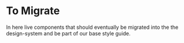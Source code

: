 # To Migrate

In here live components that should eventually be migrated into the the
design-system and be part of our base style guide.
